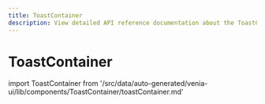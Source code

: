 ```yaml
---
title: ToastContainer
description: View detailed API reference documentation about the ToastContainer component in the Venia UI package of the PWA Studio framework.
---
```


# ToastContainer

<!--
The reference doc content is generated automatically from the source code.
To update this section, update the doc blocks in the source code
-->

import ToastContainer from '/src/data/auto-generated/venia-ui/lib/components/ToastContainer/toastContainer.md'

<ToastContainer />
